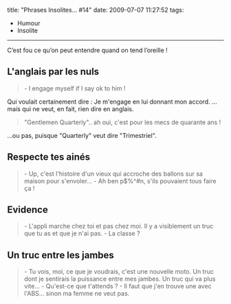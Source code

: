 title: "Phrases Insolites… #14"
date: 2009-07-07 11:27:52
tags:
  - Humour
  - Insolite
---

C’est fou ce qu’on peut entendre quand on tend l’oreille&nbsp;!

<!-- more -->

## L'anglais par les nuls

> \- I engage myself if I say ok to him&nbsp;!

Qui voulait certainement dire&nbsp;: Je m'engage en lui donnant mon accord.
&#8230; mais qui ne veut, en fait, rien dire en anglais.

> "Gentlemen Quarterly".. ah oui, c'est pour les mecs de quarante ans&nbsp;!

&#8230;ou pas, puisque "Quarterly" veut dire "Trimestriel".

## Respecte tes ainés

> \- Up, c'est l'histoire d'un vieux qui accroche des ballons sur sa maison pour s'envoler&#8230;
> \- Ah ben p$%^#n, s'ils pouvaient tous faire ça&nbsp;!

## Evidence

> \- L'appli marche chez toi et pas chez moi. Il y a visiblement un truc que tu as et que je n'ai pas.
> \- La classe&nbsp;?

## Un truc entre les jambes

> \- Tu vois, moi, ce que je voudrais, c'est une nouvelle moto. Un truc dont je sentirais la puissance entre mes jambes. Un truc qui va plus vite&#8230;
> \- Qu'est-ce que t'attends&nbsp;?
> \- Il faut que j'en trouve une avec l'ABS&#8230; sinon ma femme ne veut pas.
